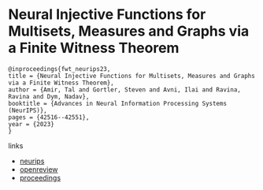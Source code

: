 # Neural Injective Functions for Multisets, Measures and Graphs via a Finite Witness Theorem

```
@inproceedings{fwt_neurips23,
title = {Neural Injective Functions for Multisets, Measures and Graphs via a Finite Witness Theorem},
author = {Amir, Tal and Gortler, Steven and Avni, Ilai and Ravina, Ravina and Dym, Nadav},
booktitle = {Advances in Neural Information Processing Systems (NeurIPS)},
pages = {42516--42551},
year = {2023}
}
```

links
- [neurips](https://nips.cc/Conferences/2023/Schedule?showEvent=71561)
- [openreview](https://openreview.net/forum?id=TQlpqmCeMe)
- [proceedings](https://papers.nips.cc//paper_files/paper/2023/hash/84b686f7cc7b7751e9aaac0da74f755a-Abstract-Conference.html)
